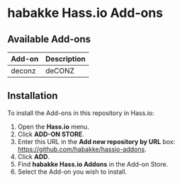 # habakke Hass.io Add-ons

## Available Add-ons

|Add-on|Description|
|------|-----------|
|deconz|deCONZ|

## Installation

To install the Add-ons in this repository in Hass.io:

1. Open the **Hass.io** menu.
2. Click **ADD-ON STORE**.
3. Enter this URL in the **Add new repository by URL** box: https://github.com/habakke/hassio-addons.
4. Click **ADD**.
5. Find **habakke Hass.io Addons** in the Add-on Store.
6. Select the Add-on you wish to install.
